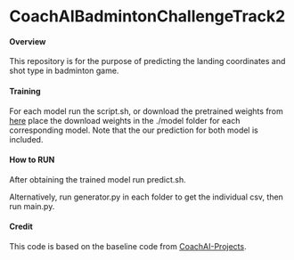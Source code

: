 # CoachAIBadmintonChallengeTrack2
#### Overview
This repository is for the purpose of predicting the landing coordinates and shot type in  badminton game. 

#### Training
For each model run the script.sh, or download the pretrained weights from [here](https://drive.google.com/drive/folders/1wNFvOvQpdi77iuJ01fZ5OCQAnGKOKnr6?usp=drive_link) 
place the download weights in the ./model folder for each corresponding model. Note that the our prediction for both model is included. 
#### How to RUN 
After obtaining the trained model run predict.sh. 

Alternatively, run generator.py in each folder to get the individual csv, then run main.py.

#### Credit 
This code is based on the baseline code from [CoachAI-Projects](https://github.com/wywyWang/CoachAI-Projects).




